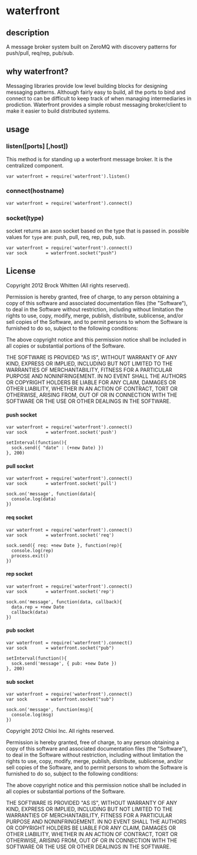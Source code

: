 # waterfront

## description

A message broker system built on ZeroMQ with discovery patterns for
push/pull, req/rep, pub/sub.

## why waterfront?

Messaging libraries provide low level building blocks for designing messaging patterns.
Although fairly easy to build, all the ports to bind and connect to can be difficult
to keep track of when managing intermediaries in prodiction. Waterfront provides a simple robust messaging broker/client to make it easier to build distributed systems.

## usage

### listen([ports] [,host])

This method is for standing up a woterfront message broker. It is the
centralized component.

    var waterfront = require('waterfront').listen()

### connect(hostname)

    var waterfront = require('waterfront').connect()

### socket(type)

socket returns an axon socket based on the type that is passed in. possible
values for `type` are: push, pull, req, rep, pub, sub.

    var waterfront = require('waterfront').connect()
    var sock       = waterfront.socket("push")

## License

Copyright 2012 Brock Whitten (All rights reserved).

Permission is hereby granted, free of charge, to any person obtaining a copy of this software and associated documentation files (the "Software"), to deal in the Software without restriction, including without limitation the rights to use, copy, modify, merge, publish, distribute, sublicense, and/or sell copies of the Software, and to permit persons to whom the Software is furnished to do so, subject to the following conditions:

The above copyright notice and this permission notice shall be included in all copies or substantial portions of the Software.

THE SOFTWARE IS PROVIDED "AS IS", WITHOUT WARRANTY OF ANY KIND, EXPRESS OR IMPLIED, INCLUDING BUT NOT LIMITED TO THE WARRANTIES OF MERCHANTABILITY, FITNESS FOR A PARTICULAR PURPOSE AND NONINFRINGEMENT. IN NO EVENT SHALL THE AUTHORS OR COPYRIGHT HOLDERS BE LIABLE FOR ANY CLAIM, DAMAGES OR OTHER LIABILITY, WHETHER IN AN ACTION OF CONTRACT, TORT OR OTHERWISE, ARISING FROM, OUT OF OR IN CONNECTION WITH THE SOFTWARE OR THE USE OR OTHER DEALINGS IN THE SOFTWARE.

#### push socket

    var waterfront = require('waterfront').connect()
    var sock       = waterfront.socket('push')

    setInterval(function(){
      sock.send({ "date" : (+new Date) })
    }, 200)

#### pull socket

    var waterfront = require('waterfront').connect()
    var sock       = waterfront.socket('pull')

    sock.on('message', function(data){
      console.log(data)
    })

#### req socket

    var waterfront = require('waterfront').connect()
    var sock       = waterfront.socket('req')

    sock.send({ req: +new Date }, function(rep){
      console.log(rep)
      process.exit()
    })

#### rep socket

    var waterfront = require('waterfront').connect()
    var sock       = waterfront.socket('rep')

    sock.on('message', function(data, callback){
      data.rep = +new Date
      callback(data)
    })

#### pub socket

    var waterfront = require('waterfront').connect()
    var sock       = waterfront.socket("pub")

    setInterval(function(){
      sock.send('message', { pub: +new Date })
    }, 200)

#### sub socket

    var waterfront = require('waterfront').connect()
    var sock       = waterfront.socket("sub")

    sock.on('message', function(msg){
      console.log(msg)
    })

Copyright 2012 Chloi Inc. All rights reserved.

Permission is hereby granted, free of charge, to any person obtaining a copy of this software and associated documentation files (the "Software"), to deal in the Software without restriction, including without limitation the rights to use, copy, modify, merge, publish, distribute, sublicense, and/or sell copies of the Software, and to permit persons to whom the Software is furnished to do so, subject to the following conditions:

The above copyright notice and this permission notice shall be included in all copies or substantial portions of the Software.

THE SOFTWARE IS PROVIDED "AS IS", WITHOUT WARRANTY OF ANY KIND, EXPRESS OR IMPLIED, INCLUDING BUT NOT LIMITED TO THE WARRANTIES OF MERCHANTABILITY, FITNESS FOR A PARTICULAR PURPOSE AND NONINFRINGEMENT. IN NO EVENT SHALL THE AUTHORS OR COPYRIGHT HOLDERS BE LIABLE FOR ANY CLAIM, DAMAGES OR OTHER LIABILITY, WHETHER IN AN ACTION OF CONTRACT, TORT OR OTHERWISE, ARISING FROM, OUT OF OR IN CONNECTION WITH THE SOFTWARE OR THE USE OR OTHER DEALINGS IN THE SOFTWARE.

